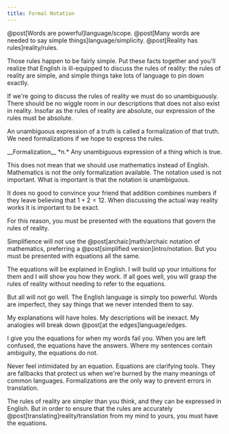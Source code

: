 ```yaml
---
title: Formal Notation
---
```

@post[Words are powerful]language/scope. @post[Many words are needed to say simple things]language/simplicity.  @post[Reality has rules]reality/rules.

Those rules happen to be fairly simple. Put these facts together and you'll realize that English is ill-equipped to discuss the rules of reality: the rules of reality are simple, and simple things take lots of language to pin down exactly.

If we're going to discuss the rules of reality we must do so unambiguously. There should be no wiggle room in our descriptions that does not also exist in reality. Insofar as the rules of reality are absolute, our expression of the rules must be absolute.

An unambiguous expression of a truth is called a <span class="define" markdown="inline">formalization</span> of that truth. We need formalizations if we hope to express the rules.

<aside class="define" markdown="block">
__Formalization__ *n.*
Any unambiguous expression of a thing which is true.
</aside>

This does not mean that we should use mathematics instead of English. Mathematics is not the only formalization available. The notation used is not important. What is important is that the notation is unambiguous.

It does no good to convince your friend that addition combines numbers if they leave believing that $1 + 2 = 12$. When discussing the actual way reality works it is important to be exact.

For this reason, you must be presented with the equations that govern the rules of reality.

Simplifience will not use the @post[archaic]math/archaic notation of mathematics, preferring a @post[simplified version]intro/notation. But you must be presented with equations all the same.

The equations will be explained in English. I will build up your intuitions for them and I will show you how they work. If all goes well, you will grasp the rules of reality without needing to refer to the equations.

But all will not go well. The English language is simply too powerful. Words are imperfect, they say things that we never intended them to say.

My explanations will have holes. My descriptions will be inexact. My analogies will break down @post[at the edges]language/edges.

I give you the equations for when my words fail you. When you are left confused, the equations have the answers. Where my sentences contain ambiguity, the equations do not.

Never feel intimidated by an equation. Equations are clarifying tools. They are fallbacks that protect us when we're burned by the many meanings of common languages. Formalizations are the only way to prevent errors in translation.

The rules of reality are simpler than you think, and they can be expressed in English. But in order to ensure that the rules are accurately @post[translating]reality/translation from my mind to yours, you must have the equations.
